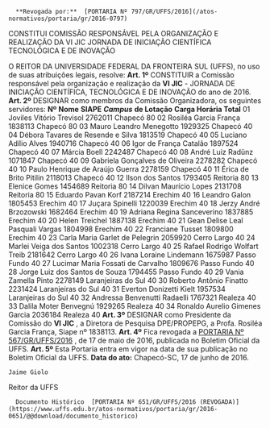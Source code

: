       **Revogada por:**  [PORTARIA Nº 797/GR/UFFS/2016](/atos-normativos/portaria/gr/2016-0797) 

   CONSTITUI COMISSÃO RESPONSÁVEL PELA ORGANIZAÇÃO E REALIZAÇÃO DA VI JIC JORNADA DE INICIAÇÃO CIENTÍFICA TECNOLÓGICA E DE INOVAÇÃO  

 O REITOR DA UNIVERSIDADE FEDERAL DA FRONTEIRA SUL (UFFS), no uso de suas atribuições legais, resolve:   **Art. 1º** CONSTITUIR a Comissão responsável pela organização e realização da **VI JIC** - JORNADA DE INICIAÇÃO CIENTÍFICA, TECNOLÓGICA E DE INOVAÇÃO do ano de 2016.   **Art. 2º** DESIGNAR como membros da Comissão Organizadora, os seguintes servidores:     **Nº**    **Nome**    **SIAPE**     ***Campus***  **de Lotação**    **Carga Horária Total**      01   Joviles Vitório Trevisol   2762011   Chapecó   80     02   Rosiléa Garcia França   1838113   Chapecó   80     03   Mauro Leandro Menegotto   1929325   Chapecó   40     04   Débora Tavares de Resende e Silva   1813519   Chapecó   40     05   Luciano Adílio Alves   1940716   Chapecó   40     06   Igor de França Catalão   1897524   Chapecó   40     07   Márcia Boell   2242487   Chapecó   40     08   André Luiz Radünz   1071847   Chapecó   40     09   Gabriela Gonçalves de Oliveira   2278282   Chapecó   40     10   Paulo Henrique de Araújo Guerra   2278159   Chapecó   40     11   Érica de Brito Pitilin   2118013   Chapecó   40     12   Ilson dos Santos   1793405   Reitoria   80     13   Elenice Gomes   1454689   Reitoria   80     14   Dilvan Maurício Lopes   2131708   Reitoria   80     15   Eduardo Pavan Korf   2187214   Erechim   40     16   Leandro Galon   1805453   Erechim   40     17   Juçara Spinelli   1220039   Erechim   40     18   Jerzy André Brzozowski   1682464   Erechim   40     19   Adriana Regina Sanceverino   1837885   Erechim   40     20   Helen Treichel   1887138   Erechim   40     21   Gean Delise Leal Pasquali Vargas   1804998   Erechim   40     22   Franciane Tusset   1809800   Erechim   40     23   Carla Maria Garlet de Pelegrin   2059920   Cerro Largo   40     24   Marlei Veiga dos Santos   1002318   Cerro Largo   40     25   Rafael Rodrigo Wolfart Treib   2181642   Cerro Largo   40     26   Ivana Loraine Lindemann   1675987   Passo Fundo   40     27   Lucimar Maria Fossati de Carvalho   1809676   Passo Fundo   40     28   Jorge Luiz dos Santos de Souza   1794455   Passo Fundo   40     29   Vania Zamella Pinto   2278149   Laranjeiras do Sul   40     30   Roberto Antônio Finatto   2231424   Laranjeiras do Sul   40     31   Everton Donizetti Kielt   1957534   Laranjeiras do Sul   40     32   Andressa Benvenutti Radaelli   1767321   Realeza   40     33   Dalila Moter Benvegnú   1929265   Realeza   40     34   Ronaldo Aurelio Gimenes Garcia   2036184   Realeza   40       **Art. 3º** DESIGNAR como Presidente da Comissão do **VI JIC** , a Diretora de Pesquisa DPE/PROPEPG, a Profa. Rosiléa Garcia França, Siape nº 1838113.   **Art. 4º** Fica revogada a [PORTARIA Nº 567/GR/UFFS/2016](https://www.uffs.edu.br/atos-normativos/portaria/gr/2016-0567)  , de 17 de maio de 2016, publicada no Boletim Oficial da UFFS.   **Art. 5º** Esta Portaria entra em vigor na data de sua publicação no Boletim Oficial da UFFS.      **Data do ato:** Chapecó-SC, 17 de junho de 2016.   
 

    Jaime Giolo   
 Reitor da UFFS 

      Documento Histórico  [PORTARIA Nº 651/GR/UFFS/2016 (REVOGADA)](https://www.uffs.edu.br/atos-normativos/portaria/gr/2016-0651/@@download/documento_historico)     
      